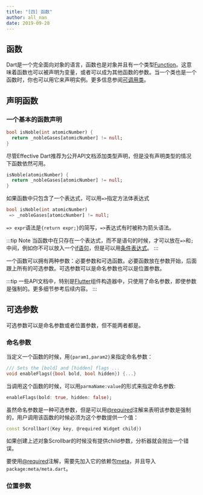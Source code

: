 ```yaml
---
title: "[四] 函数"
author: all_nan
date: 2019-09-28
---
```


## 函数

Dart是一个完全面向对象的语言，函数也是对象并且有一个类型[Function](https://api.dart.dev/stable/dart-core/Function-class.html)。这意味着函数也可以被声明为变量，或者可以成为其他函数的参数。当一个类也是一个函数时，你也可以用它来声明实例。更多信息参阅[可调用类](https://dart.dev/guides/language/language-tour#callable-classes)。

## 声明函数

### 一个基本的函数声明

```Dart
bool isNoble(int atomicNumber) {
  return _nobleGases[atomicNumber] != null;
}
```

尽管Effective Dart推荐为公开API文档添加类型声明，但是没有声明类型的情况下函数依然可用。

```Dart
isNoble(atomicNumber) {
  return _nobleGases[atomicNumber] != null;
}
```

如果函数中只包含了一个表达式，可以用` => `指定方法体表达式

```Dart
bool isNoble(int atomicNumber)
 => _nobleGases[atomicNumber] != null;
```

`=> expr`语法是`{return expr;}`的简写，`=>`表达式有时被称为箭头语法。

:::tip Note
当函数中在只存在一个表达式，而不是语句的时候，才可以放在`=>`和`;`中间，例如你不可以放入一个[if语句](https://dart.dev/guides/language/language-tour#if-and-else)，但是可以用[条件表达式](https://dart.dev/guides/language/language-tour#conditional-expressions)。
:::

一个函数可以拥有两种参数：必要参数和可选函数。必要函数放在参数开始，后面跟上所有的可选参数。可选参数可以是命名参数也可以是位置参数。

:::tip 
一些API文档中，特别是[Flutter](https://flutter.dev/)组件构造器中，只使用了命名参数，即使参数是强制的。更多细节参考后续内容。
:::

## 可选参数

可选参数可以是命名参数或者位置参数，但不能两者都是。

### 命名参数

当定义一个函数的时候，用`{param1,param2}`来指定命名参数：

```Dart
/// Sets the [bold] and [hidden] flags ...
void enableFlags({bool bold, bool hidden}) {...}
```

当调用这个函数的时候，可以用`parmaName:value`的形式来指定命名参数:

```Dart
enableFlags(bold: true, hidden: false);
```

虽然命名参数是一种可选参数，但是可以用[@required](https://pub.dev/documentation/meta/latest/meta/required-constant.html)注解来表明该参数是强制的，用户调用该函数的时候必须为这个参数提供一个值：

```Dart
const Scrollbar({Key key, @required Widget child})
```

如果创建上述对象Scrollbar的时候没有提供child参数，分析器就会抛出一个错误。

要使用[@required](https://pub.dev/documentation/meta/latest/meta/required-constant.html)注解，需要先加入它的依赖包[meta](https://pub.dev/packages/meta)，并且导入`package:meta/meta.dart`。

### 位置参数

